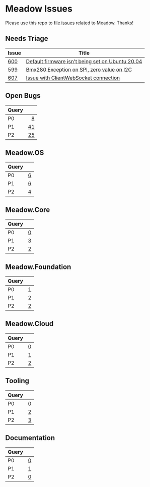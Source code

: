 # Meadow Issues

Please use this repo to [file issues](https://github.com/WildernessLabs/Meadow_Issues/issues/new/choose) related to Meadow. Thanks!

## Needs Triage

| Issue | Title |
|---|---|
| [600](https://github.com/WildernessLabs/Meadow_Issues/issues/600) | [Default firmware isn't being set on Ubuntu 20.04](https://github.com/WildernessLabs/Meadow_Issues/issues/600) |
| [599](https://github.com/WildernessLabs/Meadow_Issues/issues/599) | [Bmx280 Exception on SPI, zero value on I2C](https://github.com/WildernessLabs/Meadow_Issues/issues/599) |
| [607](https://github.com/WildernessLabs/Meadow_Issues/issues/607) | [ Issue with ClientWebSocket connection](https://github.com/WildernessLabs/Meadow_Issues/issues/607) |
## Open Bugs

| Query |  |
|:------|-:|
| P0 | [8](https://github.com/WildernessLabs/Meadow_Issues/issues?q=is%3Aopen%20is%3Aissue%20label%3Abug%20label%3Ap0) |
| P1 | [41](https://github.com/WildernessLabs/Meadow_Issues/issues?q=is%3Aopen%20is%3Aissue%20label%3Abug%20label%3Ap1) |
| P2 | [25](https://github.com/WildernessLabs/Meadow_Issues/issues?q=is%3Aopen%20is%3Aissue%20label%3Abug%20label%3Ap2) |
## Meadow.OS

| Query |  |
|:------|-:|
| P0 | [6](https://github.com/WildernessLabs/Meadow_Issues/issues?q=is%3Aopen%20is%3Aissue%20label%3Abug%20label%3Ap0%20label%3Aos) |
| P1 | [6](https://github.com/WildernessLabs/Meadow_Issues/issues?q=is%3Aopen%20is%3Aissue%20label%3Abug%20label%3Ap1%20label%3Aos) |
| P2 | [4](https://github.com/WildernessLabs/Meadow_Issues/issues?q=is%3Aopen%20is%3Aissue%20label%3Abug%20label%3Ap2%20label%3Aos) |
## Meadow.Core

| Query |  |
|:------|-:|
| P0 | [0](https://github.com/WildernessLabs/Meadow_Issues/issues?q=is%3Aopen%20is%3Aissue%20label%3Abug%20label%3Ap0%20label%3Acore) |
| P1 | [3](https://github.com/WildernessLabs/Meadow_Issues/issues?q=is%3Aopen%20is%3Aissue%20label%3Abug%20label%3Ap1%20label%3Acore) |
| P2 | [2](https://github.com/WildernessLabs/Meadow_Issues/issues?q=is%3Aopen%20is%3Aissue%20label%3Abug%20label%3Ap2%20label%3Acore) |
## Meadow.Foundation

| Query |  |
|:------|-:|
| P0 | [1](https://github.com/WildernessLabs/Meadow_Issues/issues?q=is%3Aopen%20is%3Aissue%20label%3Abug%20label%3Ap0%20label%3Afoundation) |
| P1 | [2](https://github.com/WildernessLabs/Meadow_Issues/issues?q=is%3Aopen%20is%3Aissue%20label%3Abug%20label%3Ap1%20label%3Afoundation) |
| P2 | [2](https://github.com/WildernessLabs/Meadow_Issues/issues?q=is%3Aopen%20is%3Aissue%20label%3Abug%20label%3Ap2%20label%3Afoundation) |
## Meadow.Cloud

| Query |  |
|:------|-:|
| P0 | [0](https://github.com/WildernessLabs/Meadow_Issues/issues?q=is%3Aopen%20is%3Aissue%20label%3Abug%20label%3Ap0%20label%3Acloud) |
| P1 | [1](https://github.com/WildernessLabs/Meadow_Issues/issues?q=is%3Aopen%20is%3Aissue%20label%3Abug%20label%3Ap1%20label%3Acloud) |
| P2 | [2](https://github.com/WildernessLabs/Meadow_Issues/issues?q=is%3Aopen%20is%3Aissue%20label%3Abug%20label%3Ap2%20label%3Acloud) |
## Tooling

| Query |  |
|:------|-:|
| P0 | [0](https://github.com/WildernessLabs/Meadow_Issues/issues?q=is%3Aopen%20is%3Aissue%20label%3Abug%20label%3Ap0%20label%3Atooling) |
| P1 | [2](https://github.com/WildernessLabs/Meadow_Issues/issues?q=is%3Aopen%20is%3Aissue%20label%3Abug%20label%3Ap1%20label%3Atooling) |
| P2 | [3](https://github.com/WildernessLabs/Meadow_Issues/issues?q=is%3Aopen%20is%3Aissue%20label%3Abug%20label%3Ap2%20label%3Atooling) |
## Documentation

| Query |  |
|:------|-:|
| P0 | [0](https://github.com/WildernessLabs/Meadow_Issues/issues?q=is%3Aopen%20is%3Aissue%20label%3Abug%20label%3Ap0%20label%3Adocs) |
| P1 | [1](https://github.com/WildernessLabs/Meadow_Issues/issues?q=is%3Aopen%20is%3Aissue%20label%3Abug%20label%3Ap1%20label%3Adocs) |
| P2 | [0](https://github.com/WildernessLabs/Meadow_Issues/issues?q=is%3Aopen%20is%3Aissue%20label%3Abug%20label%3Ap2%20label%3Adocs) |
